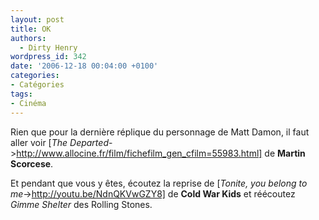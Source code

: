 ```yaml
---
layout: post
title: OK
authors:
  - Dirty Henry
wordpress_id: 342
date: '2006-12-18 00:04:00 +0100'
categories:
- Catégories
tags:
- Cinéma
---
```

Rien que pour la dernière réplique du personnage de Matt Damon, il faut aller voir [*The Departed*->http://www.allocine.fr/film/fichefilm_gen_cfilm=55983.html] de __Martin Scorcese__.

Et pendant que vous y êtes, écoutez la reprise de [*Tonite, you belong to me*->http://youtu.be/NdnQKVwGZY8] de __Cold War Kids__ et réécoutez *Gimme Shelter* des Rolling Stones.
